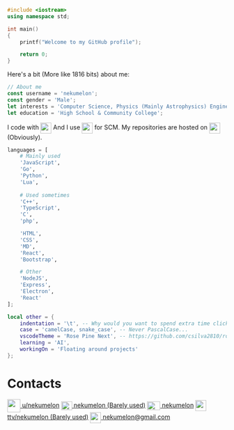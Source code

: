
```c++
#include <iostream>
using namespace std;

int main()
{
    printf("Welcome to my GitHub profile");

    return 0;
}

```
Here's a bit (More like 1816 bits) about me:
```js
// About me
const username = 'nekumelon';
const gender = 'Male';
let interests = 'Computer Science, Physics (Mainly Astrophysics) Engineering, Math and Mechanical Keyboards';
let education = 'High School & Community College';
```

I code with <a href='https://code.visualstudio.com/'><img src='https://upload.wikimedia.org/wikipedia/commons/thumb/9/9a/Visual_Studio_Code_1.35_icon.svg/512px-Visual_Studio_Code_1.35_icon.svg.png' width=25px height=25px align='center'></a> And I use <a href='https://git-scm.com/'><img src='https://upload.wikimedia.org/wikipedia/commons/thumb/a/ad/Git-icon-black.svg/1024px-Git-icon-black.svg.png' width=25px height=25px align='center'></a> for SCM. My repositories are hosted on <a href='https://github.com/'><img src='https://upload.wikimedia.org/wikipedia/commons/thumb/9/91/Octicons-mark-github.svg/600px-Octicons-mark-github.svg.png' width=25px height=25px align='center'></a> (Obviously). 

```python
languages = [
	# Mainly used
	'JavaScript',
	'Go',
	'Python',
	'Lua',
	
	# Used sometimes
	'C++',
	'TypeScript',
	'C',
	'php',

	'HTML',
	'CSS',
	'MD',
	'React',
	'Bootstrap',

	# Other
	'NodeJS',
	'Express',
	'Electron',
	'React'
];
```

```Lua
local other = {
	indentation = '\t', -- Why would you want to spend extra time clicking space 2-8 times?????
	case = 'camelCase, snake_case', -- Never PascalCase...
	vscodeTheme = 'Rose Pine Next', -- https://github.com/csilva2810/rose-pine-next
	learning = 'AI',
	workingOn = 'Floating around projects'
};
```

# Contacts
<a href='https://www.reddit.com/user/nekumelon'><img src='https://www.logo.wine/a/logo/Reddit/Reddit-Logomark-Color-Logo.wine.svg' width=30px height=30px align='center'> u/nekumelon</a>
<a href='https://www.twitter.com/nekumelon'><img src='https://upload.wikimedia.org/wikipedia/sco/thumb/9/9f/Twitter_bird_logo_2012.svg/172px-Twitter_bird_logo_2012.svg.png' width=25px height=20px align='center'> nekumelon (Barely used)</a>
<a href='https://www.youtube.com/nekumelon'><img src='https://upload.wikimedia.org/wikipedia/commons/thumb/0/09/YouTube_full-color_icon_%282017%29.svg/1920px-YouTube_full-color_icon_%282017%29.svg.png' width=30px height=20px align='center'> nekumelon</a>
<a href='https://www.twitch.tv/nekumelon'><img src='https://seeklogo.com/images/T/twitch-logo-4931D91F85-seeklogo.com.png' width=25px height=25px align='center'> ttv/nekumelon (Barely used)</a>
<a href='https://mail.google.com/mail/?view=cm&fs=1&to=nekumelon@gmail.com'><img src='https://upload.wikimedia.org/wikipedia/commons/thumb/7/7e/Gmail_icon_%282020%29.svg/512px-Gmail_icon_%282020%29.svg.png' width=25px align='center'> nekumelon@gmail.com</a>
